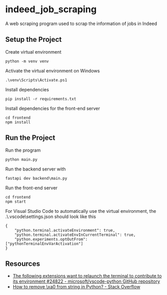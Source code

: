 # indeed_job_scraping

A web scraping program used to scrap the information of jobs in Indeed

## Setup the Project

Create virtual environment
```
python -m venv venv
```

Activate the virtual environment on Windows
```
.\venv\Scripts\Activate.ps1
```

Install dependencies
```
pip install -r requirements.txt
```

Install dependencies for the front-end server
```
cd frontend
npm install
```

## Run the Project

Run the program
```
python main.py
```

Run the backend server with
```
fastapi dev backend\main.py
```

Run the front-end server
```
cd frontend
npm start
```

For Visual Studio Code to automatically use the virtual environment, the .\\.vscode\\settings.json should look like this
```
{
    "python.terminal.activateEnvironment": true,
    "python.terminal.activateEnvInCurrentTerminal": true,
    "python.experiments.optOutFrom": ["pythonTerminalEnvVarActivation"]
}
```

## Resources
* [The following extensions want to relaunch the terminal to contribute to its environment #24822 - microsoft/vscode-python GitHub repository](https://github.com/microsoft/vscode-python/issues/24822)
* [How to remove \xa0 from string in Python? - Stack Overflow](https://stackoverflow.com/questions/10993612/how-to-remove-xa0-from-string-in-python)